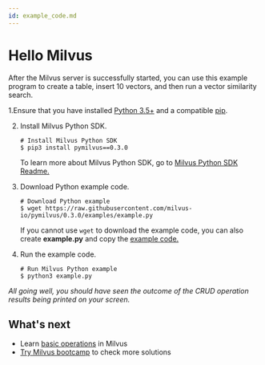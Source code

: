 ```yaml
---
id: example_code.md
---
```


# Hello Milvus 

After the Milvus server is successfully started, you can use this example program to create a table, insert 10 vectors, and then run a vector similarity search.

1.Ensure that you have installed [Python 3.5+](https://www.python.org/downloads/) and a compatible [pip](https://pip.pypa.io/en/stable/installing/).

2. Install Milvus Python SDK.

   ```shell
   # Install Milvus Python SDK
   $ pip3 install pymilvus==0.3.0
   ```

   <div class="alert note">
   To learn more about Milvus Python SDK, go to <a href="https://github.com/milvus-io/pymilvus/blob/0.3.0/README.md">Milvus Python SDK Readme.</a>
   </div>

3. Download Python example code.

   ```shell
   # Download Python example
   $ wget https://raw.githubusercontent.com/milvus-io/pymilvus/0.3.0/examples/example.py
   ```

   <div class="alert note">
   If you cannot use <code>wget</code> to download the example code, you can also create <b>example.py</b> and copy the <a href="https://github.com/milvus-io/pymilvus/blob/0.3.0/examples/example.py">example code.</a>
   </div>
   
4. Run the example code.

   ```shell
   # Run Milvus Python example
   $ python3 example.py
   ```

*All going well, you should have seen the outcome of the CRUD operation results being printed on your screen.*

## What's next

- Learn [basic operations](milvus_operation.md) in Milvus
- [Try Milvus bootcamp](https://github.com/milvus-io/bootcamp) to check more solutions
